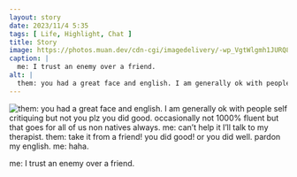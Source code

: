 ```yaml
---
layout: story
date: 2023/11/4 5:35
tags: [ Life, Highlight, Chat ]
title: Story
image: https://photos.muan.dev/cdn-cgi/imagedelivery/-wp_VgtWlgmh1JURQ8t1mg/6d567395-13ab-4ece-9270-2a018fbd5d00/public
caption: |
  me: I trust an enemy over a friend.
alt: |
  them: you had a great face and english. I am generally ok with people self critiquing but not you plz you did good. occasionally not 1000% fluent but that goes for all of us non natives always. me: can’t help it I’ll talk to my therapist. them: take it from a friend! you did good! or you did well. pardon my english. me: haha.
---
```


![them: you had a great face and english. I am generally ok with people self critiquing but not you plz you did good. occasionally not 1000% fluent but that goes for all of us non natives always. me: can’t help it I’ll talk to my therapist. them: take it from a friend! you did good! or you did well. pardon my english. me: haha.](https://photos.muan.dev/cdn-cgi/imagedelivery/-wp_VgtWlgmh1JURQ8t1mg/6d567395-13ab-4ece-9270-2a018fbd5d00/public)

me: I trust an enemy over a friend.
